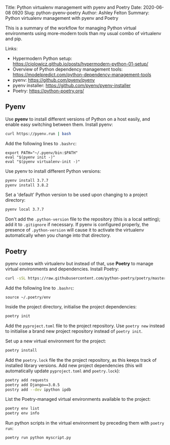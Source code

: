 Title: Python virtualenv management with pyenv and Poetry
Date: 2020-06-08 0920
Slug: python-pyenv-poetry
Author: Ashley Felton
Summary: Python virtualenv management with pyenv and Poetry

This is a summary of the workflow for managing Python virtual environments using
more-modern tools than my usual combo of virtualenv and pip.

Links:

* Hypermodern Python setup: <https://cjolowicz.github.io/posts/hypermodern-python-01-setup/>
* Overview of Python dependency management tools: <https://modelpredict.com/python-dependency-management-tools>
* pyenv: <https://github.com/pyenv/pyenv>
* pyenv installer: <https://github.com/pyenv/pyenv-installer>
* Poetry: <https://python-poetry.org/>

## Pyenv

Use **pyenv** to install different versions of Python on a host easily, and
enable easy switching between them. Install pyenv:

~~~bash
curl https://pyenv.run | bash
~~~

Add the following lines to `.bashrc`:

~~~
export PATH="~/.pyenv/bin:$PATH"
eval "$(pyenv init -)"
eval "$(pyenv virtualenv-init -)"
~~~

Use pyenv to install different Python versions:

~~~bash
pyenv install 3.7.7
pyenv install 3.8.2
~~~

Set a 'default' Python version to be used upon changing to a project directory:

~~~bash
pyenv local 3.7.7
~~~

Don't add the `.python-version` file to the repository (this is a local setting);
add it to `.gitignore` if necessary. If pyenv is configured properly, the
presence of `.python-version` will cause it to activate the virtualenv
automatically when you change into that directory.

## Poetry

pyenv comes with virtualenv but instead of that, use **Poetry** to manage virtual
environments and dependencies. Install Poetry:

~~~bash
curl -sSL https://raw.githubusercontent.com/python-poetry/poetry/master/get-poetry.py | python
~~~

Add the following line to `.bashrc`:

~~~
source ~/.poetry/env
~~~

Inside the project directory, initialise the project dependencies:

~~~bash
poetry init
~~~

Add the `pyproject.toml` file to the project repository. Use `poetry new` instead
to initialise a brand new project repository instead of `poetry init`.

Set up a new virtual environment for the project:

~~~bash
poetry install
~~~

Add the `poetry.lock` file the the project repository, as this keeps track of
installed library versions. Add new project dependencies (this will automatically
update `pyproject.toml` and `poetry.lock`):

~~~bash
poetry add requests
poetry add Django==3.0.5
postry add --dev ipython ipdb
~~~

List the Poetry-managed virtual environments available to the project:

~~~bash
poetry env list
poetry env info
~~~

Run python scripts in the virtual environment by preceding them with `poetry run`:

~~~bash
poetry run python myscript.py
~~~
